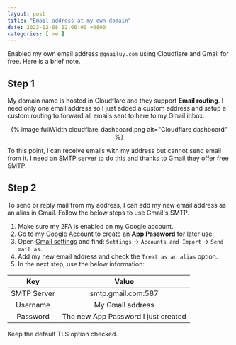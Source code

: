 ```yaml
---
layout: post
title: "Email address at my own domain"
date: 2023-12-08 12:00:00 +0800
categories: [ me ]
---
```


Enabled my own email address `@gnailuy.com` using Cloudflare and Gmail for free.
Here is a brief note.

<!-- more -->

## Step 1

My domain name is hosted in Cloudflare and they support **Email routing**.
I need only one email address so I just added a custom address
and setup a custom routing to forward all emails sent to here to my Gmail inbox.

<center>
{% image fullWidth cloudflare_dashboard.png alt="Cloudflare dashboard" %}
</center>

To this point, I can receive emails with my address but cannot send email from it.
I need an SMTP server to do this and thanks to Gmail they offer free SMTP.

## Step 2

To send or reply mail from my address, I can add my new email address as an alias in Gmail.
Follow the below steps to use Gmail's SMTP.

1. Make sure my 2FA is enabled on my Google account.
2. Go to my [Google Account][google-account] to create an **App Password** for later use.
3. Open [Gmail settings][gmail-settings] and find: `Settings` -> `Accounts and Import` -> `Send mail as`.
4. Add my new email address and check the `Treat as an alias` option.
5. In the next step, use the below information:

| Key | Value |
|:---:|:-----:|
| SMTP Server | smtp.gmail.com:587 |
| Username | My Gmail address |
| Password | The new App Password I just created |

Keep the default TLS option checked.


[google-account]:   https://myaccount.google.com/apppasswords
[gmail-settings]:   https://mail.google.com/mail/u/0/#settings/accounts

